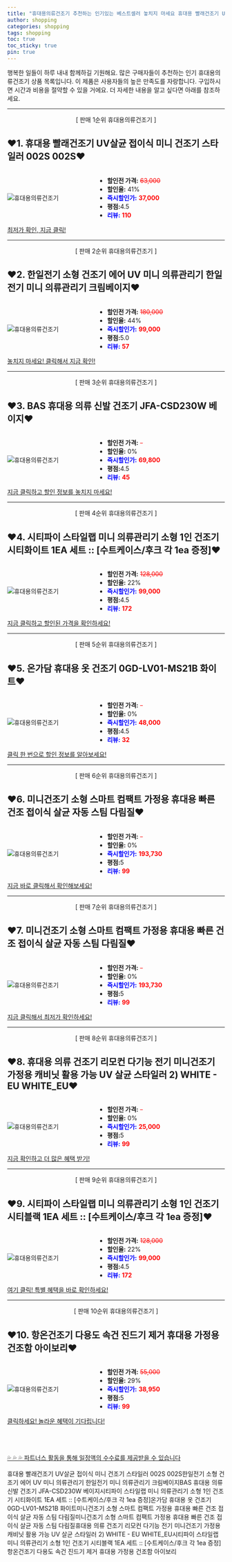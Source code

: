 ```yaml
---
title: "휴대용의류건조기 추천하는 인기있는 베스트셀러 놓치지 마세요 휴대용 빨래건조기 UV살균 접이식 미니"
author: shopping
categories: shopping
tags: shopping
toc: true
toc_sticky: true
pin: true
---
```

행복한 일들이 하루 내내 함께하길 기원해요. 많은 구매자들이 추천하는 인기 휴대용의류건조기 상품 목록입니다. 이 제품은 사용자들의 높은 만족도를 자랑합니다. 구입하시면 시간과 비용을 절약할 수 있을 거에요. 더 자세한 내용을 알고 싶다면 아래를 참조하세요.

---
<p class="toplist" style="margin: 0 auto; display: block; width: fit-content;">[ 판매 1순위 휴대용의류건조기 ]</p>

<h2><strong>❤️1. 휴대용 빨래건조기 UV살균 접이식 미니 건조기 스타일러 002S 002S❤️</strong></h2>

<div style="display: flex; align-items: center;">
    <div style="flex: 0.4;">
        <img src="https://thumbnail8.coupangcdn.com/thumbnails/remote/230x230ex/image/vendor_inventory/f529/156f4e9432acf1ab1b303bb5c772078bbcf68e86d176768b4e0819408f9d.jpg" alt="휴대용의류건조기" style="max-width: 100%;">
    </div>
    <div style="flex: 0.6; margin-left: 10px;">
        <ul>
            <li><strong>할인전 가격:</strong> <del style="color: red;">63,000</del></li>
            <li><strong>할인율:</strong> 41%</li>
            <li><span style='color:blue'><strong>즉시할인가:</strong></span> <span style='color:red'><strong>37,000</strong></span></li>
            <li><strong>평점:</strong>4.5</li>
            <li><span style='color:blue'><strong>리뷰:</strong></span> <span style='color:red'><strong>110</strong></span></li>
        </ul>
    </div>
</div>
<div class="center">
    <a href="https://William4Davisa.github.io?lptag=AF9450613&subid=githubio&pageKey=7930210672&traceid=V0-153&itemId=21810029458&vendorItemId=88858533465" class="myButton">
        최저가 확인, 지금 클릭!
    </a>
</div>


---
<p class="toplist" style="margin: 0 auto; display: block; width: fit-content;">[ 판매 2순위 휴대용의류건조기 ]</p>

<h2><strong>❤️2. 한일전기 소형 건조기 에어 UV 미니 의류관리기 한일전기 미니 의류관리기 크림베이지❤️</strong></h2>

<div style="display: flex; align-items: center;">
    <div style="flex: 0.4;">
        <img src="https://thumbnail7.coupangcdn.com/thumbnails/remote/230x230ex/image/vendor_inventory/23b6/eb1bcb1085f311982e72d3ca263754ac22ba6762275a900552eb38405227.jpg" alt="휴대용의류건조기" style="max-width: 100%;">
    </div>
    <div style="flex: 0.6; margin-left: 10px;">
        <ul>
            <li><strong>할인전 가격:</strong> <del style="color: red;">180,000</del></li>
            <li><strong>할인율:</strong> 44%</li>
            <li><span style='color:blue'><strong>즉시할인가:</strong></span> <span style='color:red'><strong>99,000</strong></span></li>
            <li><strong>평점:</strong>5.0</li>
            <li><span style='color:blue'><strong>리뷰:</strong></span> <span style='color:red'><strong>57</strong></span></li>
        </ul>
    </div>
</div>
<div class="center">
    <a href="https://William4Davisa.github.io?lptag=AF9450613&subid=githubio&pageKey=7687613990&traceid=V0-153&itemId=20549092269&vendorItemId=90174789322" class="myButton">
        놓치지 마세요! 클릭해서 지금 확인!
    </a>
</div>


---
<p class="toplist" style="margin: 0 auto; display: block; width: fit-content;">[ 판매 3순위 휴대용의류건조기 ]</p>

<h2><strong>❤️3. BAS 휴대용 의류 신발 건조기 JFA-CSD230W 베이지❤️</strong></h2>

<div style="display: flex; align-items: center;">
    <div style="flex: 0.4;">
        <img src="https://thumbnail6.coupangcdn.com/thumbnails/remote/230x230ex/image/retail/images/2024/04/24/16/2/9cc672bc-6ac8-47cf-8076-572c5390ceb5.jpg" alt="휴대용의류건조기" style="max-width: 100%;">
    </div>
    <div style="flex: 0.6; margin-left: 10px;">
        <ul>
            <li><strong>할인전 가격:</strong> <del style="color: red;">-</del></li>
            <li><strong>할인율:</strong> 0%</li>
            <li><span style='color:blue'><strong>즉시할인가:</strong></span> <span style='color:red'><strong>69,800</strong></span></li>
            <li><strong>평점:</strong>4.5</li>
            <li><span style='color:blue'><strong>리뷰:</strong></span> <span style='color:red'><strong>45</strong></span></li>
        </ul>
    </div>
</div>
<div class="center">
    <a href="https://William4Davisa.github.io?lptag=AF9450613&subid=githubio&pageKey=7680372261&traceid=V0-153&itemId=20512544973&vendorItemId=89644511687" class="myButton">
        지금 클릭하고 할인 정보를 놓치지 마세요!
    </a>
</div>


---
<p class="toplist" style="margin: 0 auto; display: block; width: fit-content;">[ 판매 4순위 휴대용의류건조기 ]</p>

<h2><strong>❤️4. 시티파이 스타일랩 미니 의류관리기 소형 1인 건조기 시티화이트 1EA 세트 :: [수트케이스/후크 각 1ea 증정]❤️</strong></h2>

<div style="display: flex; align-items: center;">
    <div style="flex: 0.4;">
        <img src="https://thumbnail8.coupangcdn.com/thumbnails/remote/230x230ex/image/vendor_inventory/6c93/b1ce8b27a890978bab9898a763258235385b5542c2904c52205bd5f63a57.png" alt="휴대용의류건조기" style="max-width: 100%;">
    </div>
    <div style="flex: 0.6; margin-left: 10px;">
        <ul>
            <li><strong>할인전 가격:</strong> <del style="color: red;">128,000</del></li>
            <li><strong>할인율:</strong> 22%</li>
            <li><span style='color:blue'><strong>즉시할인가:</strong></span> <span style='color:red'><strong>99,000</strong></span></li>
            <li><strong>평점:</strong>4.5</li>
            <li><span style='color:blue'><strong>리뷰:</strong></span> <span style='color:red'><strong>172</strong></span></li>
        </ul>
    </div>
</div>
<div class="center">
    <a href="https://William4Davisa.github.io?lptag=AF9450613&subid=githubio&pageKey=7664875186&traceid=V0-153&itemId=20430139568&vendorItemId=82251166072" class="myButton">
        지금 클릭하고 할인된 가격을 확인하세요!
    </a>
</div>


---
<p class="toplist" style="margin: 0 auto; display: block; width: fit-content;">[ 판매 5순위 휴대용의류건조기 ]</p>

<h2><strong>❤️5. 온가담 휴대용 옷 건조기 0GD-LV01-MS21B 화이트❤️</strong></h2>

<div style="display: flex; align-items: center;">
    <div style="flex: 0.4;">
        <img src="https://thumbnail9.coupangcdn.com/thumbnails/remote/230x230ex/image/vendor_inventory/8df0/81fc1161373adcc4269bd5165cb7f12966d43c3612812f2871677d2d84df.jpg" alt="휴대용의류건조기" style="max-width: 100%;">
    </div>
    <div style="flex: 0.6; margin-left: 10px;">
        <ul>
            <li><strong>할인전 가격:</strong> <del style="color: red;">-</del></li>
            <li><strong>할인율:</strong> 0%</li>
            <li><span style='color:blue'><strong>즉시할인가:</strong></span> <span style='color:red'><strong>48,000</strong></span></li>
            <li><strong>평점:</strong>4.5</li>
            <li><span style='color:blue'><strong>리뷰:</strong></span> <span style='color:red'><strong>32</strong></span></li>
        </ul>
    </div>
</div>
<div class="center">
    <a href="https://William4Davisa.github.io?lptag=AF9450613&subid=githubio&pageKey=7158717997&traceid=V0-153&itemId=18012041074&vendorItemId=85414946295" class="myButton">
        클릭 한 번으로 할인 정보를 알아보세요!
    </a>
</div>


---
<p class="toplist" style="margin: 0 auto; display: block; width: fit-content;">[ 판매 6순위 휴대용의류건조기 ]</p>

<h2><strong>❤️6. 미니건조기 소형 스마트 컴팩트 가정용 휴대용 빠른 건조 접이식 살균 자동 스팀 다림질❤️</strong></h2>

<div style="display: flex; align-items: center;">
    <div style="flex: 0.4;">
        <img src="https://thumbnail8.coupangcdn.com/thumbnails/remote/230x230ex/image/vendor_inventory/b1f6/9fc956fef40a42534e65e9352a429124489e0cefe983d7e46572c9cfa2b5.jpg" alt="휴대용의류건조기" style="max-width: 100%;">
    </div>
    <div style="flex: 0.6; margin-left: 10px;">
        <ul>
            <li><strong>할인전 가격:</strong> <del style="color: red;">-</del></li>
            <li><strong>할인율:</strong> 0%</li>
            <li><span style='color:blue'><strong>즉시할인가:</strong></span> <span style='color:red'><strong>193,730</strong></span></li>
            <li><strong>평점:</strong>5</li>
            <li><span style='color:blue'><strong>리뷰:</strong></span> <span style='color:red'><strong>99</strong></span></li>
        </ul>
    </div>
</div>
<div class="center">
    <a href="https://William4Davisa.github.io?lptag=AF9450613&subid=githubio&pageKey=7259363988&traceid=V0-153&itemId=18486513312&vendorItemId=85626223073" class="myButton">
        지금 바로 클릭해서 확인해보세요!
    </a>
</div>


---
<p class="toplist" style="margin: 0 auto; display: block; width: fit-content;">[ 판매 7순위 휴대용의류건조기 ]</p>

<h2><strong>❤️7. 미니건조기 소형 스마트 컴팩트 가정용 휴대용 빠른 건조 접이식 살균 자동 스팀 다림질❤️</strong></h2>

<div style="display: flex; align-items: center;">
    <div style="flex: 0.4;">
        <img src="https://thumbnail8.coupangcdn.com/thumbnails/remote/230x230ex/image/vendor_inventory/a35c/9d40e8a9b51284c0e05002796c64e017a53615ba014ab58cd1fb6c698b02.jpg" alt="휴대용의류건조기" style="max-width: 100%;">
    </div>
    <div style="flex: 0.6; margin-left: 10px;">
        <ul>
            <li><strong>할인전 가격:</strong> <del style="color: red;">-</del></li>
            <li><strong>할인율:</strong> 0%</li>
            <li><span style='color:blue'><strong>즉시할인가:</strong></span> <span style='color:red'><strong>193,730</strong></span></li>
            <li><strong>평점:</strong>5</li>
            <li><span style='color:blue'><strong>리뷰:</strong></span> <span style='color:red'><strong>99</strong></span></li>
        </ul>
    </div>
</div>
<div class="center">
    <a href="https://William4Davisa.github.io?lptag=AF9450613&subid=githubio&pageKey=7259371429&traceid=V0-153&itemId=18486549719&vendorItemId=85626258927" class="myButton">
        지금 클릭해서 최저가 확인하세요!
    </a>
</div>


---
<p class="toplist" style="margin: 0 auto; display: block; width: fit-content;">[ 판매 8순위 휴대용의류건조기 ]</p>

<h2><strong>❤️8. 휴대용 의류 건조기 리모컨 다기능 전기 미니건조기 가정용 캐비닛 활용 가능 UV 살균 스타일러 2) WHITE - EU WHITE_EU❤️</strong></h2>

<div style="display: flex; align-items: center;">
    <div style="flex: 0.4;">
        <img src="https://thumbnail10.coupangcdn.com/thumbnails/remote/230x230ex/image/vendor_inventory/a57b/5838fabff4a295be6233bab81c78be6de84f2c44fc70961b6a223b37ec82.jpg" alt="휴대용의류건조기" style="max-width: 100%;">
    </div>
    <div style="flex: 0.6; margin-left: 10px;">
        <ul>
            <li><strong>할인전 가격:</strong> <del style="color: red;">-</del></li>
            <li><strong>할인율:</strong> 0%</li>
            <li><span style='color:blue'><strong>즉시할인가:</strong></span> <span style='color:red'><strong>25,000</strong></span></li>
            <li><strong>평점:</strong>5</li>
            <li><span style='color:blue'><strong>리뷰:</strong></span> <span style='color:red'><strong>99</strong></span></li>
        </ul>
    </div>
</div>
<div class="center">
    <a href="https://William4Davisa.github.io?lptag=AF9450613&subid=githubio&pageKey=8057306810&traceid=V0-153&itemId=22619649402&vendorItemId=90376906150" class="myButton">
        지금 확인하고 더 많은 혜택 받기!
    </a>
</div>


---
<p class="toplist" style="margin: 0 auto; display: block; width: fit-content;">[ 판매 9순위 휴대용의류건조기 ]</p>

<h2><strong>❤️9. 시티파이 스타일랩 미니 의류관리기 소형 1인 건조기 시티블랙 1EA 세트 :: [수트케이스/후크 각 1ea 증정]❤️</strong></h2>

<div style="display: flex; align-items: center;">
    <div style="flex: 0.4;">
        <img src="https://thumbnail7.coupangcdn.com/thumbnails/remote/230x230ex/image/vendor_inventory/568a/7b5cf8fedd2ceadffaf3a4a70fb058ca61cb26cd99332ffa4c1fc741dad8.png" alt="휴대용의류건조기" style="max-width: 100%;">
    </div>
    <div style="flex: 0.6; margin-left: 10px;">
        <ul>
            <li><strong>할인전 가격:</strong> <del style="color: red;">128,000</del></li>
            <li><strong>할인율:</strong> 22%</li>
            <li><span style='color:blue'><strong>즉시할인가:</strong></span> <span style='color:red'><strong>99,000</strong></span></li>
            <li><strong>평점:</strong>4.5</li>
            <li><span style='color:blue'><strong>리뷰:</strong></span> <span style='color:red'><strong>172</strong></span></li>
        </ul>
    </div>
</div>
<div class="center">
    <a href="https://William4Davisa.github.io?lptag=AF9450613&subid=githubio&pageKey=7664875186&traceid=V0-153&itemId=20430139570&vendorItemId=82251166080" class="myButton">
        여기 클릭! 특별 혜택을 바로 확인하세요!
    </a>
</div>


---
<p class="toplist" style="margin: 0 auto; display: block; width: fit-content;">[ 판매 10순위 휴대용의류건조기 ]</p>

<h2><strong>❤️10. 항온건조기 다용도 속건 진드기 제거 휴대용 가정용 건조함 아이보리❤️</strong></h2>

<div style="display: flex; align-items: center;">
    <div style="flex: 0.4;">
        <img src="https://thumbnail6.coupangcdn.com/thumbnails/remote/230x230ex/image/vendor_inventory/a423/4b90635a9e70efb0c40b9fd4f26ec0b39ddfa459f7df47434723ce1a95ec.jpg" alt="휴대용의류건조기" style="max-width: 100%;">
    </div>
    <div style="flex: 0.6; margin-left: 10px;">
        <ul>
            <li><strong>할인전 가격:</strong> <del style="color: red;">55,000</del></li>
            <li><strong>할인율:</strong> 29%</li>
            <li><span style='color:blue'><strong>즉시할인가:</strong></span> <span style='color:red'><strong>38,950</strong></span></li>
            <li><strong>평점:</strong>5</li>
            <li><span style='color:blue'><strong>리뷰:</strong></span> <span style='color:red'><strong>99</strong></span></li>
        </ul>
    </div>
</div>
<div class="center">
    <a href="https://William4Davisa.github.io?lptag=AF9450613&subid=githubio&pageKey=8248810221&traceid=V0-153&itemId=23744662998&vendorItemId=90769231374" class="myButton">
        클릭하세요! 놀라운 혜택이 기다립니다!
    </a>
</div>

<br><br><br>[💦 💦 💦 파트너스 활동을 통해 일정액의 수수료를 제공받을 수 있습니다](https://link.coupang.com/a/bcpT2c)<br><br>휴대용 빨래건조기 UV살균 접이식 미니 건조기 스타일러 002S 002S한일전기 소형 건조기 에어 UV 미니 의류관리기 한일전기 미니 의류관리기 크림베이지BAS 휴대용 의류 신발 건조기 JFA-CSD230W 베이지시티파이 스타일랩 미니 의류관리기 소형 1인 건조기 시티화이트 1EA 세트 :: [수트케이스/후크 각 1ea 증정]온가담 휴대용 옷 건조기 0GD-LV01-MS21B 화이트미니건조기 소형 스마트 컴팩트 가정용 휴대용 빠른 건조 접이식 살균 자동 스팀 다림질미니건조기 소형 스마트 컴팩트 가정용 휴대용 빠른 건조 접이식 살균 자동 스팀 다림질휴대용 의류 건조기 리모컨 다기능 전기 미니건조기 가정용 캐비닛 활용 가능 UV 살균 스타일러 2) WHITE - EU WHITE_EU시티파이 스타일랩 미니 의류관리기 소형 1인 건조기 시티블랙 1EA 세트 :: [수트케이스/후크 각 1ea 증정]항온건조기 다용도 속건 진드기 제거 휴대용 가정용 건조함 아이보리
